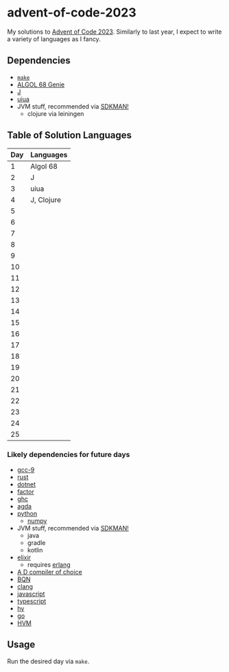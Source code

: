 # advent-of-code-2023

My solutions to [Advent of Code 2023](https://adventofcode.com/2023/).
Similarly to last year, I expect to write a variety of languages as I fancy.

## Dependencies

- [`make`](https://www.gnu.org/software/make/)
- [ALGOL 68 Genie](https://jmvdveer.home.xs4all.nl/en.algol-68-genie.html)
- [J](https://www.jsoftware.com)
- [uiua](https://www.uiua.org/)
- JVM stuff, recommended via [SDKMAN!](https://sdkman.io/)
    - clojure via leiningen

## Table of Solution Languages

| Day | Languages   |
| --- | ---------- |
|   1 | Algol 68   |
|   2 | J          |
|   3 | uiua       |
|   4 | J, Clojure |
|   5 |            |
|   6 |            |
|   7 |            |
|   8 |            |
|   9 |            |
|  10 |            |
|  11 |            |
|  12 |            |
|  13 |            |
|  14 |            |
|  15 |            |
|  16 |            |
|  17 |            |
|  18 |            |
|  19 |            |
|  20 |            |
|  21 |            |
|  22 |            |
|  23 |            |
|  24 |            |
|  25 |            |


### Likely dependencies for future days

- [gcc-9](https://gcc.gnu.org/)
- [rust](https://www.rust-lang.org/)
- [dotnet](https://dotnet.microsoft.com/en-us/)
- [factor](https://factorcode.org/)
- [ghc](https://www.haskell.org/ghcup/)
- [agda](https://wiki.portal.chalmers.se/agda/pmwiki.php)
- [python](https://www.python.org/)
    - [numpy](https://numpy.org/)
- JVM stuff, recommended via [SDKMAN!](https://sdkman.io/)
    - java
    - gradle
    - kotlin
- [elixir](https://elixir-lang.org/)
    - requires [erlang](https://www.erlang.org/)
- [A D compiler of choice](https://dlang.org/download.html)
- [BQN](https://mlochbaum.github.io/BQN/)
- [clang](https://clang.llvm.org/)
- [javascript](https://nodejs.org/en/)
- [typescript](https://www.typescriptlang.org/)
- [hy](https://docs.hylang.org/en/stable/)
- [go](https://go.dev/)
- [HVM](https://github.com/HigherOrderCO/HVM)

## Usage

Run the desired day via `make`.
